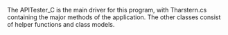 The APITester_C is the main driver for this program, with Tharstern.cs containing the major methods of the application. The other classes consist of helper functions and class models. 
